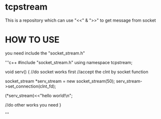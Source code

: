 # tcpstream
This is a repository which can use "&lt;&lt;" &amp; ">>" to get message from socket

# HOW TO USE
you need include the "socket_stream.h"

'''c++
#include "socket_stream.h"
using namespace tcpstream;

void serv()
{
//do socket works first
//accept the clnt by socket function

socket_stream *serv_stream = new socket_stream(50);
serv_stream->set_connection(clnt_fd);

(*serv_stream)<<"hello world!\n";


//do other works you need
}

'''
